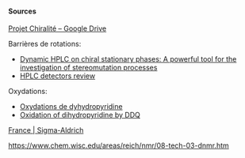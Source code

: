 #### Sources
[Projet Chiralité – Google Drive](https://drive.google.com/open?id=1HZa88cIptL32WiFF-kcEdx_fFCnsvr0d)

Barrières de rotations:
 - [Dynamic HPLC on chiral stationary phases:
A powerful tool for the investigation of
stereomutation processes](https://drive.google.com/drive/folders/1cCdrrf9hOd3agpdTgl3jbFVZy3pFIU_g)
- [HPLC detectors review](http://quimica.udea.edu.co/~carlopez/cromatohplc/hplc-detectors-review-2010.pdf)

Oxydations:
- [Oxydations de dyhydropyridine](https://tel.archives-ouvertes.fr/tel-00496342/document)
- [Oxidation of dihydropyridine by DDQ](http://www.chemtube3d.com/AsymAux_DDQox.html)


[France \| Sigma-Aldrich](https://www.sigmaaldrich.com/france.html)

https://www.chem.wisc.edu/areas/reich/nmr/08-tech-03-dnmr.htm
